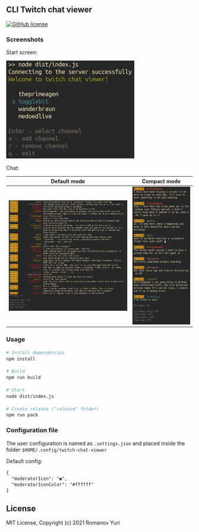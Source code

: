 ## CLI Twitch chat viewer

[![GitHub license](https://img.shields.io/github/license/darteil/twitch-chat-viewer?style=for-the-badge)](https://github.com/darteil/twitch-chat-viewer/blob/master/LICENSE.md)

### Screenshots

Start screen:

![](media/start_screen.png)

Chat:

|      Default mode      |      Compact mode      |
| :--------------------: | :--------------------: |
| ![](media/screen1.png) | ![](media/screen2.png) |

### Usage

```bash
# Install dependencies
npm install

# Build
npm run build

# Start
node dist/index.js

# Create release ("release" folder)
npm run pack
```

### Configuration file

The user configuration is named as `.settings.json` and placed inside the folder `$HOME/.config/twitch-chat-viewer`

Default config:

```jsonc
{
  "moderatorIcon": "◉",
  "moderatorIconColor": "#ffffff"
}
```

## License

MIT License, Copyright (c) 2021 Romanov Yuri
